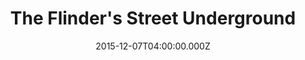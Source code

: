 ---
title: The Flinder's Street Underground
date: 2015-12-07T04:00:00.000Z
dark_bg: true
resources:
  name: featured
  src: the-flinders-street-underground.jpg
---